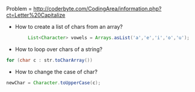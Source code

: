 Problem = http://coderbyte.com/CodingArea/information.php?ct=Letter%20Capitalize

* How to create a list of chars from an array?
```java
		List<Character> vowels = Arrays.asList('a','e','i','o','u');
```

* How to loop over chars of a string?
```java
for (char c : str.toCharArray())
```

* How to change the case of char?
```java
newChar = Character.toUpperCase(c);
```


